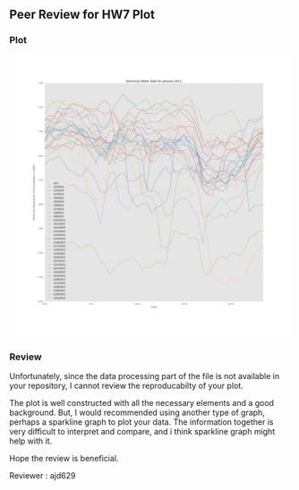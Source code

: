 ## Peer Review for HW7 Plot

### Plot

![xz1845 Plot](Electric_plot.png)

### Review

Unfortunately, since the data processing part of the file is not available in your repository, I cannot review the reproducabilty of your plot.

The plot is well constructed with all the necessary elements and a good background. But, I would recommended using another type of graph, perhaps a sparkline graph to plot your data. The information together is very difficult to interpret and compare, and i think sparkline graph might help with it.

Hope the review is beneficial.

Reviewer : ajd629

